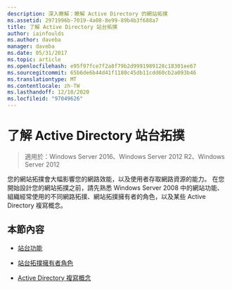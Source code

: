 ```yaml
---
description: 深入瞭解：瞭解 Active Directory 的網站拓撲
ms.assetid: 2971996b-7019-4a08-8e99-89b4b3f688a7
title: 了解 Active Directory 站台拓撲
author: iainfoulds
ms.author: daveba
manager: daveba
ms.date: 05/31/2017
ms.topic: article
ms.openlocfilehash: e95f97fce7f2a8f79b2d9991989128c18301ee67
ms.sourcegitcommit: 65b6de6b44d41f1180c45db11cdd60cb2a093b46
ms.translationtype: MT
ms.contentlocale: zh-TW
ms.lasthandoff: 12/10/2020
ms.locfileid: "97049626"
---
```

# <a name="understanding-active-directory-site-topology"></a>了解 Active Directory 站台拓撲

>適用於：Windows Server 2016、Windows Server 2012 R2、Windows Server 2012

您的網站拓撲會大幅影響您的網路效能，以及使用者存取網路資源的能力。 在您開始設計您的網站拓撲之前，請先熟悉 Windows Server 2008 中的網站功能、組織經常使用的不同網路拓撲、網站拓撲擁有者的角色，以及某些 Active Directory 複寫概念。

## <a name="in-this-section"></a>本節內容

-   [站台功能](../../ad-ds/plan/Site-Functions.md)

-   [站台拓撲擁有者角色](../../ad-ds/plan/Site-Topology-Owner-Role.md)

-   [Active Directory 複寫概念](../../ad-ds/get-started/replication/Active-Directory-Replication-Concepts.md)



